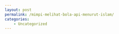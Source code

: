```yaml
---
layout: post
permalink: /mimpi-melihat-bola-api-menurut-islam/
categories:
    - Uncategorized
---
```


